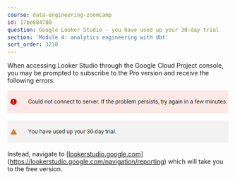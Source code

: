 ```yaml
---
course: data-engineering-zoomcamp
id: 17be084780
question: Google Looker Studio - you have used up your 30-day trial
section: 'Module 4: analytics engineering with dbt'
sort_order: 3210
---
```


When accessing Looker Studio through the Google Cloud Project console, you may be prompted to subscribe to the Pro version and receive the following errors:

![Image](images/data-engineering-zoomcamp/image_2c1e7560.png)

Instead, navigate to [[lookerstudio.google.com](https://lookerstudio.google.com/navigation/reporting)](https://lookerstudio.google.com/navigation/reporting) which will take you to the free version.

